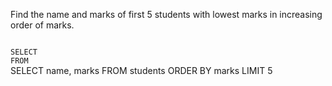 Find the name and marks of first 5 students with lowest marks in increasing order of marks.

<codeblock language="sql" dbName="students1.db" type="exercise" testMode="fixedInput">
<code>
SELECT
FROM
</code>

<solution>
SELECT name, marks
FROM students
ORDER BY marks
LIMIT 5
</solution>
</codeblock>
